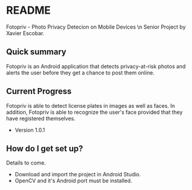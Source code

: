 # README #

Fotopriv - Photo Privacy Detecion on Mobile Devices \n
Senior Project by Xavier Escobar.


## Quick summary ##
Fotopriv is an Android application that detects privacy-at-risk photos and alerts the user before they get a chance to post them online. 

## Current Progress ##
Fotopriv is able to detect license plates in images as well as faces. In addition, Fotopriv is able to recognize the user's face provided that they have registered themselves. 

* Version 1.0.1

## How do I get set up? ##

Details to come.

* Download and import the project in Android Studio.
* OpenCV and it's Android port must be installed. 



